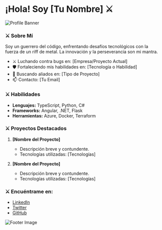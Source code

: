 # ¡Hola! Soy [Tu Nombre] ⚔️

![Profile Banner](https://example.com/tu-imagen-de-banner.jpg)

### ⚔️ Sobre Mí

Soy un guerrero del código, enfrentando desafíos tecnológicos con la fuerza de un riff de metal. La innovación y la perseverancia son mi mantra.

- ⚔️ Luchando contra bugs en: [Empresa/Proyecto Actual]
- 🛡️ Fortaleciendo mis habilidades en: [Tecnología o Habilidad]
- 🤝 Buscando aliados en: [Tipo de Proyecto]
- 📫 Contacto: [Tu Email]

### ⚔️ Habilidades

- **Lenguajes:** TypeScript, Python, C#
- **Frameworks:** Angular, .NET, Flask
- **Herramientas:** Azure, Docker, Terraform

### ⚔️ Proyectos Destacados

1. **[Nombre del Proyecto]**
   - Descripción breve y contundente.
   - Tecnologías utilizadas: [Tecnologías]

2. **[Nombre del Proyecto]**
   - Descripción breve y contundente.
   - Tecnologías utilizadas: [Tecnologías]

### ⚔️ Encuéntrame en:

- [LinkedIn](https://linkedin.com/in/tu-usuario)
- [Twitter](https://twitter.com/tu-usuario)
- [GitHub](https://github.com/tu-usuario)

![Footer Image](https://example.com/tu-imagen-de-footer.jpg)
